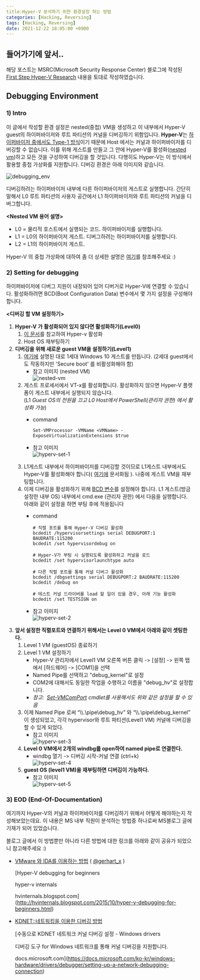 ```yaml
---
title:Hyper-V 분석하기 위한 환경설정 하는 방법
categories: [Hacking, Reversing]
tags: [Hacking, Reversing]
date: 2021-12-22 18:05:00 +0900
---
```

## 들어가기에 앞서..

해당 포스트는 MSRC(Microsoft Security Response Center) 블로그에 작성된 [First Step Hyper-V Research](https://msrc-blog.microsoft.com/2018/12/10/first-steps-in-hyper-v-research/) 내용을 토대로 작성하였습니다.

## Debugging Environment

### 1) Intro

이 글에서 작성할 환경 설정은 nested(중첩) VM을 생성하고 이 내부에서 Hyper-V guest의 하이퍼바이저와 루트 파티션의 커널을 디버깅하기 위함입니다. **Hyper-V**는 [하이퍼바이저 중에서도 Type-1 방식](http://cloudrain21.com/hypervisor-types)이기 때문에 Host 에서는 커널과 하이퍼바이저를 디버깅할 수 없습니다. 이를 위해 게스트를 만들고 그 안에 Hyper-V를 활성화([nested vm](https://docs.microsoft.com/ko-kr/virtualization/hyper-v-on-windows/user-guide/nested-virtualization))하고 모든 것을 구성하여 디버깅을 할 것입니다. 다행히도 Hyper-V는 이 방식에서 활용할 중첩 가상화를 지원합니다. 디버깅 환경은 아래 이미지와 같습니다.

![debugging_env](/posts/hyperv-debug-2018-12-arch.png)

디버깅하려는 하이퍼바이저 내부에 다른 하이퍼바이저의 게스트로 실행합니다. 간단히 말해서 L0 루트 파티션의 사용자 공간에서 L1 하이퍼바이저와 루트 파티션의 커널을 디버그합니다.

**<Nested VM 용어 설명>**

-   L0 = 물리적 호스트에서 실행되는 코드. 하이퍼바이저를 실행합니다.
-   L1 = L0의 하이퍼바이저 게스트. 디버그하려는 하이퍼바이저를 실행합니다.
-   L2 = L1의 하이퍼바이저 게스트.

Hyper-V 의 중첩 가상화에 대하여 좀 더 상세한 설명은 [여기](https://docs.microsoft.com/ko-kr/virtualization/hyper-v-on-windows/user-guide/nested-virtualization)를 참조해주세요 :)

### 2) Setting for debugging

하이퍼바이저에 디버그 지원이 내장되어 있어 디버거로 Hyper-V에 연결할 수 있습니다. 활성화하려면 BCD(Boot Configuration Data) 변수에서 몇 가지 설정을 구성해야 합니다.

**<디버깅 할 VM 설정하기>**

1.  **Hyper-V 가 활성화되어 있지 않다면 활성화하기(Level0)**
    1.  [이 문서](https://docs.microsoft.com/ko-kr/virtualization/hyper-v-on-windows/quick-start/enable-hyper-v)를 참고하여 Hyper-v 활성화
    2.  Host OS 재부팅하기
2.  **디버깅을 위해 새로운 guest VM을 설정하기(Level1)**
    1.  [여기에](https://docs.microsoft.com/ko-kr/virtualization/hyper-v-on-windows/quick-start/create-virtual-machine) 설명된 대로 1세대 Windows 10 게스트를 만듭니다. (2세대 guest에서도 작동하지만 'Secure boot' 를 비활성화해야 함)
        -   참고 이미지 (nested VM)  
            ![nested-vm](/posts/hyperv-debug-nested-vm.png)
    2.  게스트 프로세서에서 VT-x를 활성화합니다. 활성화하지 않으면 Hyper-V 플랫폼이 게스트 내부에서 실행되지 않습니다.  
        (L1 _Guest OS의 전원을 끄고 L0 Host에서 PowerShell(관리자 권한) 에서 활성화 가능_)
        -   command  
            ```
            Set-VMProcessor -VMName <VMName> -ExposeVirtualizationExtensions $true​
            ```
            
        -   참고 이미지  
            ![hyperv-set-1](/posts/hyperv-debug-setting.png)
    3.  L1게스트 내부에서 하이퍼바이저를 디버깅할 것이므로 L1게스트 내부에서도 Hyper-V를 활성화해야 합니다( [여기에](https://docs.microsoft.com/en-us/virtualization/hyper-v-on-windows/quick-start/enable-hyper-v) 문서화됨 ). 나중에 게스트 VM을 재부팅합니다.
    4.  이제 디버깅을 활성화하기 위해 [BCD 변수](https://docs.microsoft.com/ko-kr/windows-server/administration/windows-commands/bcdedit)를 설정해야 합니다. L1 게스트(방금 설정한 내부 OS) 내부에서 cmd.exe (관리자 권한) 에서 다음을 실행합니다. 아래와 같이 설정을 하면 부팅 후에 적용됩니다
        -   command  
            ```
            # 직렬 포트를 통해 Hyper-V 디버깅 활성화
            bcdedit /hypervisorsettings serial DEBUGPORT:1 BAUDRATE:115200
            bcdedit /set hypervisordebug on
            
            # Hyper-V가 부팅 시 실행되도록 활성화하고 커널을 로드
            bcdedit /set hypervisorlaunchtype auto
            
            # 다른 직렬 포트를 통해 커널 디버그 활성화
            bcdedit /dbgsettings serial DEBUGPORT:2 BAUDRATE:115200
            bcdedit /debug on
            
            # 테스트 커널 드라이버를 load 할 일이 있을 경우, 아래 기능 활성화
            bcdedit /set TESTSIGN on
            ```
            
        -   참고 이미지  
            ![hyperv-set-2](/posts/hyperv-debug-setting-2.png)
3.  **앞서 설정한 직렬포트와 연결하기 위해서는 Level 0 VM에서 아래와 같이 셋팅한다.**
    1.  Level 1 VM (guestOS) 종료하기
    2.  Level 1 VM 설정하기
        -   Hyper-V 관리자에서 Level1 VM 오른쪽 버튼 클릭 -> \[설정\] -> 왼쪽 탭에서 \[하드웨어\] -> \[COM1\]을 선택
        -   Named Pipe를 선택하고 "debug\_kernel"로 설정
        -   COM2에 대해서도 동일한 작업을 수행하고 이름을 "debug\_hv"로 설정합니다.
        -   _참고:  [Set-VMComPort](https://docs.microsoft.com/en-us/powershell/module/hyper-v/set-vmcomport?view=win10-ps) cmdlet를 사용해서도 위와 같은 설정을 할 수 있음_
    3.  이제 Named Pipe 로써 “\\\\.\\pipe\\debug\_hv” 와 “\\\\.\\pipe\\debug\_kernel” 이 생성되었고, 각각 hypervisor와 루트 파티션(Level1 VM) 커널에 디버깅을 할 수 있게 되었다.
        -   참고 이미지  
            ![hyperv-set-3](/posts/hyperv-debug-setting-3.png)
    4.  **Level 0 VM에서 2개의 windbg를 open하여 named pipe로 연결한다.**
        -   windbg 열기 -> 디버깅 시작-커널 연결 (ctrl+k)  
            ![hyperv-set-4](/posts/hyperv-debug-setting-4.png)
    5.  **guest OS (level1 VM)을 재부팅하면 디버깅이 가능하다.**
        -   참고 이미지  
            ![hyperv-set-5](/posts/hyperv-debug-setting-5.png)

### 3) EOD (End-Of-Documentation)

여기까지 Hyper-V의 커널과 하이퍼바이저를 디버깅하기 위해서 어떻게 해야하는지 작성해보았는데요. 이 내용은 MS 내부 직원이 분석하는 방법중 하나로써 MS블로그 글에 기재가 되어 있었습니다.

블로그 글에서 이 방법뿐만 아니라 다른 방법에 대한 링크를 아래와 같이 공유가 되었으니 참고해주세요 :)

-   [VMware 와 IDA를 이용하는 방법](http://hvinternals.blogspot.com/2015/10/hyper-v-debugging-for-beginners.html) ( [@gerhart\_x](https://twitter.com/gerhart_x) )
    
    [Hyper-V debugging for beginners
    
    hyper-v internals
    
    hvinternals.blogspot.com](http://hvinternals.blogspot.com/2015/10/hyper-v-debugging-for-beginners.html)
    
-   [KDNET::네트워킹을 이용한 디버깅 방법](https://docs.microsoft.com/ko-kr/windows-hardware/drivers/debugger/setting-up-a-network-debugging-connection)   
    
    [수동으로 KDNET 네트워크 커널 디버깅 설정 - Windows drivers
    
    디버깅 도구 for Windows 네트워크를 통해 커널 디버깅을 지원합니다.
    
    docs.microsoft.com](https://docs.microsoft.com/ko-kr/windows-hardware/drivers/debugger/setting-up-a-network-debugging-connection)